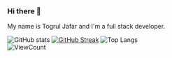 ### Hi there 👋
My name is Togrul Jafar and I'm a full stack developer.  

![GitHub stats](https://github-readme-stats.vercel.app/api?username=togruljafar&show_icons=true&hide_title=true&count_private=true&include_all_commits=true&count_private=true&theme=gotham)
[![GitHub Streak](https://github-readme-streak-stats.herokuapp.com/?user=DenverCoder1&theme=dark)](https://git.io/streak-stats)
![Top Langs](https://github-readme-stats.vercel.app/api/top-langs/?username=togruljafar&layout=compact&theme=gotham&custom_title=Statistics)  
![ViewCount](https://komarev.com/ghpvc/?username=togruljafar&color=1A4730)

<!--
**togruljafar/togruljafar** is a ✨ _special_ ✨ repository because its `README.md` (this file) appears on your GitHub profile.

Here are some ideas to get you started:

- 🔭 I’m currently working on ...
- 🌱 I’m currently learning ...
- 👯 I’m looking to collaborate on ...
- 🤔 I’m looking for help with ...
- 💬 Ask me about ...
- 📫 How to reach me: ...
- 😄 Pronouns: ...
- ⚡ Fun fact: ...
-->
